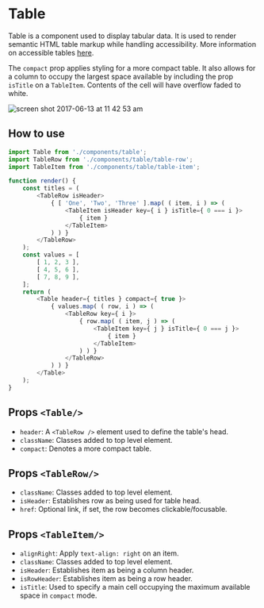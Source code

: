 # Table

Table is a component used to display tabular data. It is used to render semantic HTML table markup while handling accessibility. More information on accessible tables [here](http://webaim.org/techniques/tables/data).

The `compact` prop applies styling for a more compact table. It also allows for a column to occupy the largest space available by including the prop `isTitle` on a `TableItem`. Contents of the cell will have overflow faded to white.

![screen shot 2017-06-13 at 11 42 53 am](https://user-images.githubusercontent.com/1922453/27059946-c1ff77f6-502d-11e7-9af5-aaecd09bb335.png)

## How to use

```js
import Table from './components/table';
import TableRow from './components/table/table-row';
import TableItem from './components/table/table-item';

function render() {
	const titles = (
		<TableRow isHeader>
			{ [ 'One', 'Two', 'Three' ].map( ( item, i ) => (
				<TableItem isHeader key={ i } isTitle={ 0 === i }>
					{ item }
				</TableItem>
			) ) }
		</TableRow>
	);
	const values = [
		[ 1, 2, 3 ],
		[ 4, 5, 6 ],
		[ 7, 8, 9 ],
	];
	return (
		<Table header={ titles } compact={ true }>
			{ values.map( ( row, i ) => (
				<TableRow key={ i }>
					{ row.map( ( item, j ) => (
						<TableItem key={ j } isTitle={ 0 === j }>
							{ item }
						</TableItem>
					) ) }
				</TableRow>
			) ) }
		</Table>
	);
}
```

## Props `<Table/>`

- `header`: A `<TableRow />` element used to define the table's head.
- `className`: Classes added to top level element.
- `compact`: Denotes a more compact table.

## Props `<TableRow/>`

- `className`: Classes added to top level element.
- `isHeader`: Establishes row as being used for table head.
- `href`: Optional link, if set, the row becomes clickable/focusable.

## Props `<TableItem/>`

- `alignRight`: Apply `text-align: right` on an item.
- `className`: Classes added to top level element.
- `isHeader`: Establishes item as being a column header.
- `isRowHeader`: Establishes item as being a row header.
- `isTitle`: Used to specify a main cell occupying the maximum available space in `compact` mode.
